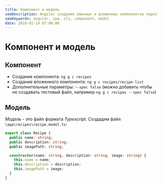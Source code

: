 ```yaml
---
title: Компонент и модель
seoDescription: Angilar создание обычных и вложенных компонентов через CLI. Описание модели.
seoKeywords: angular, spa, cli, component, model
date: 2018-01-14 07:00:00
---
```

# Компонент и модель

## Компонент

+ Создание компонента: `ng g c recipes`
+ Создание вложенного компонента: `ng g c recipes/recipe-list`
+ Дополнительные параметры: -`-spec false` (можно добавить чтобы не создавать тестовый файл, например `ng g c recipes --spec false`)

## Модель

*Модель* - это файл формата *Typescript*. Создадим файл `\app\recipes\recipe.model.ts`:

```typescript
export class Recipe {
  public name: string;
  public description: string;
  public imagePath: string;

  constructor(name: string, description: string, image: string) {
    this.name = name;
    this.description = description;
    this.imagePath = image;
  }
}
```